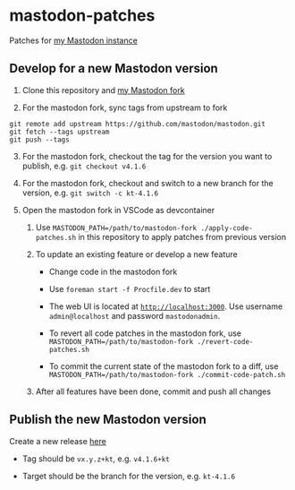 # mastodon-patches

Patches for [my Mastodon instance](https://mastodon.ktachibana.party)

## Develop for a new Mastodon version

1. Clone this repository and [my Mastodon fork](https://github.com/k-t-corp/mastodon)

2. For the mastodon fork, sync tags from upstream to fork

```
git remote add upstream https://github.com/mastodon/mastodon.git
git fetch --tags upstream
git push --tags
```

3. For the mastodon fork, checkout the tag for the version you want to publish, e.g. `git checkout v4.1.6`

4. For the mastodon fork, checkout and switch to a new branch for the version, e.g. `git switch -c kt-4.1.6`

5. Open the mastodon fork in VSCode as devcontainer

    1. Use `MASTODON_PATH=/path/to/mastodon-fork ./apply-code-patches.sh` in this repository to apply patches from previous version

    2. To update an existing feature or develop a new feature

        * Change code in the mastodon fork

        * Use `foreman start -f Procfile.dev` to start

        * The web UI is located at [`http://localhost:3000`](http://localhost:3000). Use username `admin@localhost` and password `mastodonadmin`.

        * To revert all code patches in the mastodon fork, use `MASTODON_PATH=/path/to/mastodon-fork ./revert-code-patches.sh`

        * To commit the current state of the mastodon fork to a diff, use `MASTODON_PATH=/path/to/mastodon-fork ./commit-code-patch.sh`

    3. After all features have been done, commit and push all changes

## Publish the new Mastodon version

Create a new release [here](https://github.com/k-t-corp/mastodon/releases/new)

* Tag should be `vx.y.z+kt`, e.g. `v4.1.6+kt`

* Target should be the branch for the version, e.g. `kt-4.1.6`
